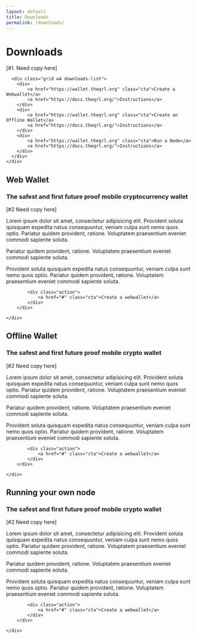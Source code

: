 ```yaml
---
layout: default
title: Downloads
permalink: /downloads/
---
```

 
<div class="wrapper hero">
  <div class="grid">
    <div class="w12">
      <h1>Downloads</h1>
      <p>[#1. Need copy here]</p>

      <div class="grid w4 downloads-list">
      	<div>
      		<a href="https://wallet.theqrl.org" class="cta">Create a Webwallet</a>
      		<a href="https://docs.theqrl.org/">Instructions</a>
      	</div>
      	<div>
      		<a href="https://wallet.theqrl.org" class="cta">Create an Offline Wallet</a>
      		<a href="https://docs.theqrl.org/">Instructions</a>
      	</div>
      	<div>
      		<a href="https://wallet.theqrl.org" class="cta">Run a Node</a>
      		<a href="https://docs.theqrl.org/">Instructions</a>
      	</div>
      </div>
    </div>
  </div>
</div>

<div class="wrapper">
	<div class="grid w12">
		<div class="header-section">
	        <h2>Web Wallet</h2>
	        <h3>The safest and first future proof mobile cryptocurrency wallet</h3>
	        <p>[#2 Need copy here]</p>
	    </div>
	    <div>
		    <div class="grid w4 points">
		    	<div>
					<p>Lorem ipsum dolor sit amet, consectetur adipisicing elit. Provident soluta quisquam expedita natus consequuntur, veniam culpa sunt nemo quos optio. Pariatur quidem provident, ratione. Voluptatem praesentium eveniet commodi sapiente soluta.</p>
		    	</div>
		    	<div>
					<p> Pariatur quidem provident, ratione. Voluptatem praesentium eveniet commodi sapiente soluta.</p>
		    	</div>
		    	<div>
					<p>Provident soluta quisquam expedita natus consequuntur, veniam culpa sunt nemo quos optio. Pariatur quidem provident, ratione. Voluptatem praesentium eveniet commodi sapiente soluta.</p>
		    	</div>
		    </div>

		    <div class="action">
			    <a href="#" class="cta">Create a webwallet</a>
		    </div>
	    </div>
	
	</div>
</div>


<div class="wrapper">
	<div class="grid w12">
		<div class="header-section">
	        <h2>Offline Wallet</h2>
	        <h3>The safest and first future proof mobile crypto wallet</h3>
	        <p>[#2 Need copy here]</p>
	    </div>
	    <div>
		    <div class="grid w4 points">
		    	<div>
					<p>Lorem ipsum dolor sit amet, consectetur adipisicing elit. Provident soluta quisquam expedita natus consequuntur, veniam culpa sunt nemo quos optio. Pariatur quidem provident, ratione. Voluptatem praesentium eveniet commodi sapiente soluta.</p>
		    	</div>
		    	<div>
					<p> Pariatur quidem provident, ratione. Voluptatem praesentium eveniet commodi sapiente soluta.</p>
		    	</div>
		    	<div>
					<p>Provident soluta quisquam expedita natus consequuntur, veniam culpa sunt nemo quos optio. Pariatur quidem provident, ratione. Voluptatem praesentium eveniet commodi sapiente soluta.</p>
		    	</div>
		    </div>

		    <div class="action">
			    <a href="#" class="cta">Create a webwallet</a>
		    </div>
	    </div>
	
	</div>
</div>


<div class="wrapper">
	<div class="grid w12">
		<div class="header-section">
	        <h2>Running your own node</h2>
	        <h3>The safest and first future proof mobile crypto wallet</h3>
	        <p>[#2 Need copy here]</p>
	    </div>
	    <div>
		    <div class="grid w4 points">
		    	<div>
					<p>Lorem ipsum dolor sit amet, consectetur adipisicing elit. Provident soluta quisquam expedita natus consequuntur, veniam culpa sunt nemo quos optio. Pariatur quidem provident, ratione. Voluptatem praesentium eveniet commodi sapiente soluta.</p>
		    	</div>
		    	<div>
					<p> Pariatur quidem provident, ratione. Voluptatem praesentium eveniet commodi sapiente soluta.</p>
		    	</div>
		    	<div>
					<p>Provident soluta quisquam expedita natus consequuntur, veniam culpa sunt nemo quos optio. Pariatur quidem provident, ratione. Voluptatem praesentium eveniet commodi sapiente soluta.</p>
		    	</div>
		    </div>

		    <div class="action">
			    <a href="#" class="cta">Create a webwallet</a>
		    </div>
	    </div>
	
	</div>
</div>